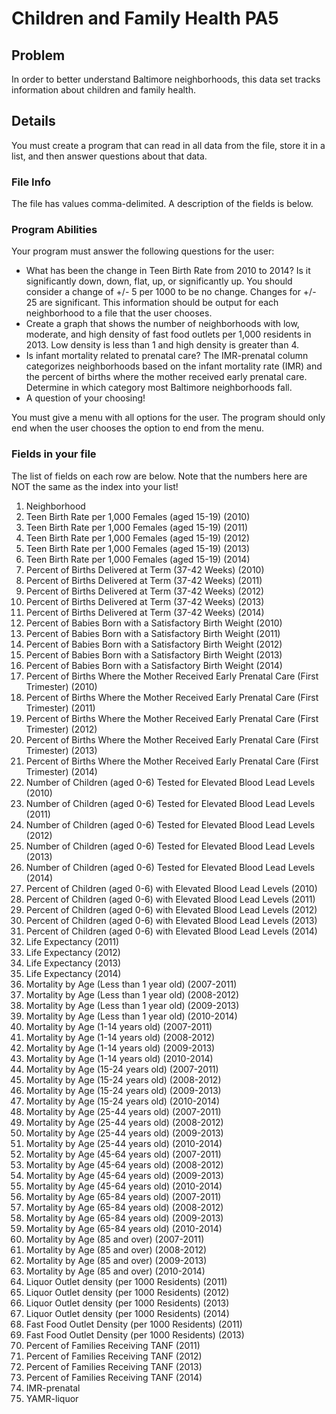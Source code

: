 # Children and Family Health PA5

## Problem
In order to better understand Baltimore neighborhoods, this data set tracks information about
children and family health. 

## Details
You must create a program that can read in all data from the file, store it in a list, and then answer questions about that data.

### File Info
The file has values comma-delimited. A description of the fields is below.

### Program Abilities
Your program must answer the following questions for the user:
* What has been the change in Teen Birth Rate from 2010 to 2014? Is it significantly down, down, flat, up, or significantly up. You should consider a change of +/- 5 per 1000 to be no change. Changes for +/- 25 are significant. This information should be output for each neighborhood to a file that the user chooses.
* Create a graph that shows the number of neighborhoods with low, moderate, and high density of fast
food outlets per 1,000 residents in 2013. Low density is less than 1 and high density is greater than 4.
* Is infant mortality related to prenatal care? The IMR-prenatal column categorizes neighborhoods based on the infant mortality rate (IMR) and the percent of births where the mother received early prenatal care. Determine in which category most Baltimore neighborhoods fall.
* A question of your choosing!

You must give a menu with all options for the user. The program should only end when the user chooses the option to end from the menu.

### Fields in your file

The list of fields on each row are below. Note that the numbers here are NOT the same as the index into your list!

1. Neighborhood
2. Teen Birth Rate per 1,000 Females (aged 15-19) (2010)
3. Teen Birth Rate per 1,000 Females (aged 15-19) (2011)
4. Teen Birth Rate per 1,000 Females (aged 15-19) (2012)
5. Teen Birth Rate per 1,000 Females (aged 15-19) (2013)
6. Teen Birth Rate per 1,000 Females (aged 15-19) (2014)
7. Percent of Births Delivered at Term (37-42 Weeks) (2010)
8. Percent of Births Delivered at Term (37-42 Weeks) (2011)
9. Percent of Births Delivered at Term (37-42 Weeks) (2012)
10. Percent of Births Delivered at Term (37-42 Weeks) (2013)
11. Percent of Births Delivered at Term (37-42 Weeks) (2014)
12. Percent of Babies Born with a Satisfactory Birth Weight (2010)
13. Percent of Babies Born with a Satisfactory Birth Weight (2011)
14. Percent of Babies Born with a Satisfactory Birth Weight (2012)
15. Percent of Babies Born with a Satisfactory Birth Weight (2013)
16. Percent of Babies Born with a Satisfactory Birth Weight (2014)
17. Percent of Births Where the Mother Received Early Prenatal Care (First Trimester) (2010)
18. Percent of Births Where the Mother Received Early Prenatal Care (First Trimester) (2011)
19. Percent of Births Where the Mother Received Early Prenatal Care (First Trimester) (2012)
20. Percent of Births Where the Mother Received Early Prenatal Care (First Trimester) (2013)
21. Percent of Births Where the Mother Received Early Prenatal Care (First Trimester) (2014)
22. Number of Children (aged 0-6) Tested for Elevated Blood Lead Levels (2010)
23. Number of Children (aged 0-6) Tested for Elevated Blood Lead Levels (2011)
24. Number of Children (aged 0-6) Tested for Elevated Blood Lead Levels (2012)
25. Number of Children (aged 0-6) Tested for Elevated Blood Lead Levels (2013)
26. Number of Children (aged 0-6) Tested for Elevated Blood Lead Levels (2014)
27. Percent of Children (aged 0-6) with Elevated Blood Lead Levels (2010)
28. Percent of Children (aged 0-6) with Elevated Blood Lead Levels (2011)
29. Percent of Children (aged 0-6) with Elevated Blood Lead Levels (2012)
30. Percent of Children (aged 0-6) with Elevated Blood Lead Levels (2013)
31. Percent of Children (aged 0-6) with Elevated Blood Lead Levels (2014)
32. Life Expectancy (2011)
33. Life Expectancy (2012)
34. Life Expectancy (2013)
35. Life Expectancy (2014)
36. Mortality by Age (Less than 1 year old) (2007-2011)
37. Mortality by Age (Less than 1 year old) (2008-2012)
38. Mortality by Age (Less than 1 year old) (2009-2013)
39. Mortality by Age (Less than 1 year old) (2010-2014)
40. Mortality by Age (1-14 years old) (2007-2011)
41. Mortality by Age (1-14 years old) (2008-2012)
42. Mortality by Age (1-14 years old) (2009-2013)
43. Mortality by Age (1-14 years old) (2010-2014)
44. Mortality by Age (15-24 years old) (2007-2011)
45. Mortality by Age (15-24 years old) (2008-2012)
46. Mortality by Age (15-24 years old) (2009-2013)
47. Mortality by Age (15-24 years old) (2010-2014)
48. Mortality by Age (25-44 years old) (2007-2011)
49. Mortality by Age (25-44 years old) (2008-2012)
50. Mortality by Age (25-44 years old) (2009-2013)
51. Mortality by Age (25-44 years old) (2010-2014)
52. Mortality by Age (45-64 years old) (2007-2011)
53. Mortality by Age (45-64 years old) (2008-2012)
54. Mortality by Age (45-64 years old) (2009-2013)
55. Mortality by Age (45-64 years old) (2010-2014)
56. Mortality by Age (65-84 years old) (2007-2011)
57. Mortality by Age (65-84 years old) (2008-2012)
58. Mortality by Age (65-84 years old) (2009-2013)
59. Mortality by Age (65-84 years old) (2010-2014)
60. Mortality by Age (85 and over) (2007-2011)
61. Mortality by Age (85 and over) (2008-2012)
62. Mortality by Age (85 and over) (2009-2013)
63. Mortality by Age (85 and over) (2010-2014)
64. Liquor Outlet density (per 1000 Residents) (2011)
65. Liquor Outlet density (per 1000 Residents) (2012)
66. Liquor Outlet density (per 1000 Residents) (2013)
67. Liquor Outlet density (per 1000 Residents) (2014)
68. Fast Food Outlet Density (per 1000 Residents) (2011)
69. Fast Food Outlet Density (per 1000 Residents) (2013)
70. Percent of Families Receiving TANF (2011)
71. Percent of Families Receiving TANF (2012)
72. Percent of Families Receiving TANF (2013)
73. Percent of Families Receiving TANF (2014)
74. IMR-prenatal
75. YAMR-liquor

